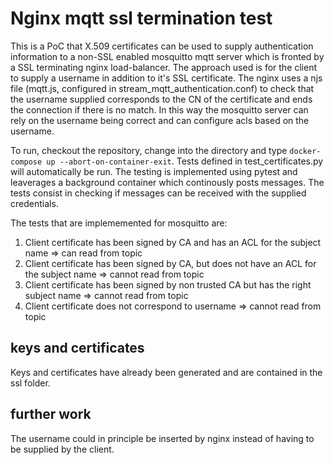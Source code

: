 # Nginx mqtt ssl termination test

This is a PoC that X.509 certificates can be used to supply authentication information to a non-SSL enabled mosquitto mqtt server which is fronted by a SSL terminating nginx load-balancer.
The approach used is for the client to supply a username in addition to it's SSL certificate. The nginx uses a njs file (mqtt.js, configured in stream_mqtt_authentication.conf) to check that the username supplied corresponds to the CN of the certificate and ends the connection if there is no match. In this way the mosquitto server can rely on the username being correct and can configure acls based on the username.

To run, checkout the repository, change into the directory and type ```docker-compose up --abort-on-container-exit```. Tests defined in test_certificates.py will automatically be run. The testing is implemented using pytest and leaverages a background container which continously posts messages. The tests consist in checking if messages can be received with the supplied credentials.

The tests that are implememented for mosquitto are:
 1. Client certificate has been signed by CA and has an ACL for the subject name => can read from topic
 2. Client certificate has been signed by CA, but does not have an ACL for the subject name => cannot read from topic
 3. Client certificate has been signed by non trusted CA but has the right subject name => cannot read from topic
 4. Client certificate does not correspond to username => cannot read from topic


## keys and certificates
Keys and certificates have already been generated and are contained in the ssl folder.

## further work
The username could in principle be inserted by nginx instead of having to be supplied by the client.
